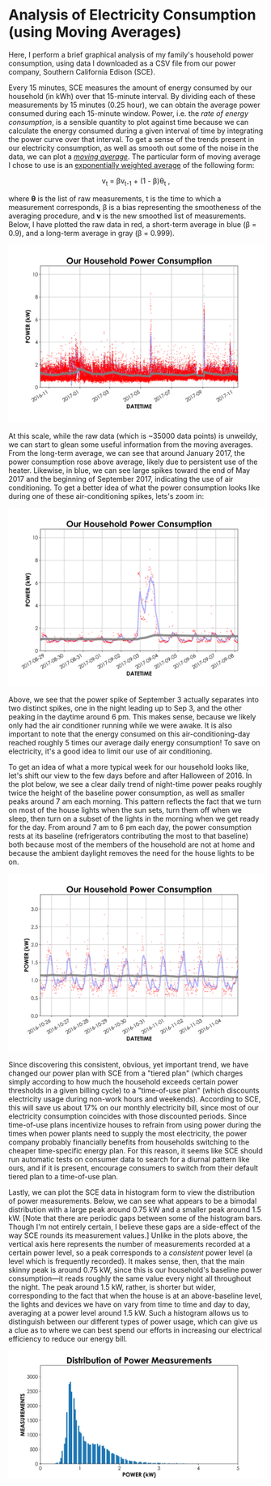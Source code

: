 # Analysis of Electricity Consumption (using Moving Averages)

Here, I perform a brief graphical analysis of my family's household power consumption, using data I downloaded as a CSV file from our power company, Southern California Edison (SCE). 

Every 15 minutes, SCE measures the amount of energy consumed by our household (in kWh) over that 15-minute interval. By dividing each of these measurements by 15 minutes (0.25 hour), we can obtain the average power consumed during each 15-minute window. Power, i.e. the _rate of energy consumption_, is a sensible quantity to plot against time because we can calculate the energy consumed during a given interval of time by integrating the power curve over that interval. To get a sense of the trends present in our electricity consumption, as well as smooth out some of the noise in the data, we can plot a [_moving average_](https://en.wikipedia.org/wiki/Moving_average). The particular form of moving average I chose to use is an [exponentially weighted average](https://en.wikipedia.org/wiki/EWMA_chart) of the following form: 

<p align="center">v<sub>t</sub> = βv<sub>t-1</sub> + (1 - β)θ<sub>t</sub> , </p>

where **θ** is the list of raw measurements, t is the time to which a measurement corresponds, β is a bias representing the smootheness of the averaging procedure, and **v** is the new smoothed list of measurements. Below, I have plotted the raw data in red, a short-term average in blue (β = 0.9), and a long-term average in gray (β = 0.999).  

![plot-1]

At this scale, while the raw data (which is ~35000 data points) is unweildy, we can start to glean some useful information from the moving averages. From the long-term average, we can see that around January 2017, the power consumption rose above average, likely due to persistent use of the heater. Likewise, in blue, we can see large spikes toward the end of May 2017 and the beginning of September 2017, indicating the use of air conditioning. To get a better idea of what the power consumption looks like during one of these air-conditioning spikes, lets's zoom in: 

![plot-2]

Above, we see that the power spike of September 3 actually separates into two distinct spikes, one in the night leading up to Sep 3, and the other peaking in the daytime around 6 pm. This makes sense, because we likely only had the air conditioner running while we were awake. It is also important to note that the energy consumed on this air-conditioning-day reached roughly 5 times our average daily energy consumption! To save on electricity, it's a good idea to limit our use of air conditioning.

To get an idea of what a more typical week for our household looks like, let's shift our view to the few days before and after Halloween of 2016. In the plot below, we see a clear daily trend of night-time power peaks roughly twice the height of the baseline power consumption, as well as smaller peaks around 7 am each morning. This pattern reflects the fact that we turn on most of the house lights when the sun sets, turn them off when we sleep, then turn on a subset of the lights in the morning when we get ready for the day. From around 7 am to 6 pm each day, the power consumption rests at its baseline (refrigerators contributing the most to that baseline) both because most of the members of the household are not at home and because the ambient daylight removes the need for the house lights to be on.    

![plot-3]

Since discovering this consistent, obvious, yet important trend, we have changed our power plan with SCE from a "tiered plan" (which charges simply according to how much the household exceeds certain power thresholds in a given billing cycle) to a "time-of-use plan" (which discounts electricity usage during non-work hours and weekends). According to SCE, this will save us about 17% on our monthly electricity bill, since most of our electricity consumption coincides with those discounted periods. Since time-of-use plans incentivize houses to refrain from using power during the times when power plants need to supply the most electricity, the power company probably financially benefits from households switching to the cheaper time-specific energy plan. For this reason, it seems like SCE should run automatic tests on consumer data to search for a diurnal pattern like ours, and if it is present, encourage consumers to switch from their default tiered plan to a time-of-use plan.         

Lastly, we can plot the SCE data in histogram form to view the distribution of power measurements. Below, we can see what appears to be a bimodal distribution with a large peak around 0.75 kW and a smaller peak around 1.5 kW. [Note that there are periodic gaps between some of the histogram bars. Though I'm not entirely certain, I believe these gaps are a side-effect of the way SCE rounds its measurement values.] Unlike in the plots above, the vertical axis here represents the number of measurements recorded at a certain power level, so a peak corresponds to a _consistent_ power level (a level which is frequently recorded). It makes sense, then, that the main skinny peak is around 0.75 kW, since this is our household's baseline power consumption—it reads roughly the same value every night all throughout the night. The peak around 1.5 kW, rather, is shorter but wider, corresponding to the fact that when the house is at an above-baseline level, the lights and devices we have on vary from time to time and day to day, averaging at a power level around 1.5 kW. Such a histogram allows us to distinguish between our different types of power usage, which can give us a clue as to where we can best spend our efforts in increasing our electrical efficiency to reduce our energy bill.  

![hist-1]

[plot-1]: https://raw.githubusercontent.com/chrismbryant/electricity-analysis/master/Plots/plot_1.png
[plot-2]: https://raw.githubusercontent.com/chrismbryant/electricity-analysis/master/Plots/plot_2.png
[plot-3]: https://raw.githubusercontent.com/chrismbryant/electricity-analysis/master/Plots/plot_3.png
[hist-1]: https://raw.githubusercontent.com/chrismbryant/electricity-analysis/master/Plots/hist_1.png
